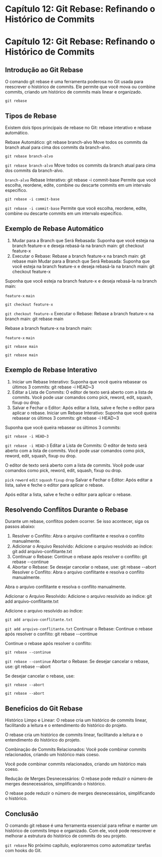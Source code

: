 # Capítulo 12: Git Rebase: Refinando o Histórico de Commits

# Capítulo 12: Git Rebase: Refinando o Histórico de Commits

## Introdução ao Git Rebase

O comando git rebase é uma ferramenta poderosa no Git usada para reescrever o histórico de commits. Ele permite que você mova ou combine commits, criando um histórico de commits mais linear e organizado.

`git rebase`
## Tipos de Rebase

Existem dois tipos principais de rebase no Git: rebase interativo e rebase automático.

Rebase Automático:
git rebase branch-alvo
Move todos os commits da branch atual para cima dos commits da branch-alvo.

```
git rebase branch-alvo
```

`git rebase branch-alvo`
Move todos os commits da branch atual para cima dos commits da branch-alvo.

`branch-alvo`
Rebase Interativo:
git rebase -i commit-base
Permite que você escolha, reordene, edite, combine ou descarte commits em um intervalo específico.

```
git rebase -i commit-base
```

`git rebase -i commit-base`
Permite que você escolha, reordene, edite, combine ou descarte commits em um intervalo específico.

## Exemplo de Rebase Automático

1. Mudar para a Branch que Será Rebasada:
Suponha que você esteja na branch feature-x e deseja rebasá-la na branch main:
git checkout feature-x
2. Executar o Rebase:
Rebase a branch feature-x na branch main:
git rebase main
Mudar para a Branch que Será Rebasada:
Suponha que você esteja na branch feature-x e deseja rebasá-la na branch main:
git checkout feature-x

Suponha que você esteja na branch feature-x e deseja rebasá-la na branch main:

`feature-x`
`main`
```
git checkout feature-x
```

`git checkout feature-x`
Executar o Rebase:
Rebase a branch feature-x na branch main:
git rebase main

Rebase a branch feature-x na branch main:

`feature-x`
`main`
```
git rebase main
```

`git rebase main`
## Exemplo de Rebase Interativo

1. Iniciar um Rebase Interativo:
Suponha que você queira rebasear os últimos 3 commits:
git rebase -i HEAD~3
2. Editar a Lista de Commits:
O editor de texto será aberto com a lista de commits. Você pode usar comandos como pick, reword, edit, squash, fixup ou drop.
3. Salvar e Fechar o Editor:
Após editar a lista, salve e feche o editor para aplicar o rebase.
Iniciar um Rebase Interativo:
Suponha que você queira rebasear os últimos 3 commits:
git rebase -i HEAD~3

Suponha que você queira rebasear os últimos 3 commits:

```
git rebase -i HEAD~3
```

`git rebase -i HEAD~3`
Editar a Lista de Commits:
O editor de texto será aberto com a lista de commits. Você pode usar comandos como pick, reword, edit, squash, fixup ou drop.

O editor de texto será aberto com a lista de commits. Você pode usar comandos como pick, reword, edit, squash, fixup ou drop.

`pick`
`reword`
`edit`
`squash`
`fixup`
`drop`
Salvar e Fechar o Editor:
Após editar a lista, salve e feche o editor para aplicar o rebase.

Após editar a lista, salve e feche o editor para aplicar o rebase.

## Resolvendo Conflitos Durante o Rebase

Durante um rebase, conflitos podem ocorrer. Se isso acontecer, siga os passos abaixo:

1. Resolver o Conflito:
Abra o arquivo conflitante e resolva o conflito manualmente.
2. Adicionar o Arquivo Resolvido:
Adicione o arquivo resolvido ao índice:
git add arquivo-conflitante.txt
3. Continuar o Rebase:
Continue o rebase após resolver o conflito:
git rebase --continue
4. Abortar o Rebase:
Se desejar cancelar o rebase, use:
git rebase --abort
Resolver o Conflito:
Abra o arquivo conflitante e resolva o conflito manualmente.

Abra o arquivo conflitante e resolva o conflito manualmente.

Adicionar o Arquivo Resolvido:
Adicione o arquivo resolvido ao índice:
git add arquivo-conflitante.txt

Adicione o arquivo resolvido ao índice:

```
git add arquivo-conflitante.txt
```

`git add arquivo-conflitante.txt`
Continuar o Rebase:
Continue o rebase após resolver o conflito:
git rebase --continue

Continue o rebase após resolver o conflito:

```
git rebase --continue
```

`git rebase --continue`
Abortar o Rebase:
Se desejar cancelar o rebase, use:
git rebase --abort

Se desejar cancelar o rebase, use:

```
git rebase --abort
```

`git rebase --abort`
## Benefícios do Git Rebase

Histórico Limpo e Linear:
O rebase cria um histórico de commits linear, facilitando a leitura e o entendimento do histórico do projeto.

O rebase cria um histórico de commits linear, facilitando a leitura e o entendimento do histórico do projeto.

Combinação de Commits Relacionados:
Você pode combinar commits relacionados, criando um histórico mais coeso.

Você pode combinar commits relacionados, criando um histórico mais coeso.

Redução de Merges Desnecessários:
O rebase pode reduzir o número de merges desnecessários, simplificando o histórico.

O rebase pode reduzir o número de merges desnecessários, simplificando o histórico.

## Conclusão

O comando git rebase é uma ferramenta essencial para refinar e manter um histórico de commits limpo e organizado. Com ele, você pode reescrever e melhorar a estrutura do histórico de commits do seu projeto.

`git rebase`
No próximo capítulo, exploraremos como automatizar tarefas com hooks do Git.
